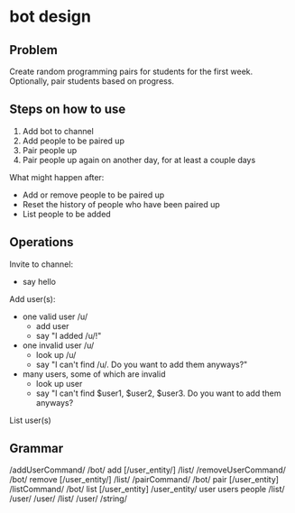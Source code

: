 # bot design
## Problem
Create random programming pairs for students for the first week. Optionally, pair students based on progress.

## Steps on how to use
1. Add bot to channel
2. Add people to be paired up
3. Pair people up
4. Pair people up again on another day, for at least a couple days

What might happen after:
- Add or remove people to be paired up
- Reset the history of people who have been paired up
- List people to be added

## Operations
Invite to channel: 
* say hello

Add user(s):
- one valid user /u/
  * add user
  * say "I added /u/!"
- one invalid user /u/
  * look up /u/
  * say "I can't find /u/. Do you want to add them anyways?"
- many users, some of which are invalid
  * look up user
  * say "I can't find $user1, $user2, $user3. Do you want to add them anyways?

List user(s)

## Grammar
/addUserCommand/
  /bot/ add [/user_entity/] /list/
/removeUserCommand/
  /bot/ remove [/user_entity/] /list/
/pairCommand/
  /bot/ pair [/user_entity]
/listCommand/
  /bot/ list [/user_entity]
/user_entity/
  user
  users
  people
/list/
  /user/
  /user/ /list/
/user/
  /string/